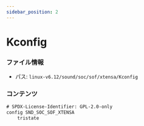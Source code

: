 ```yaml
---
sidebar_position: 2
---
```

# Kconfig

### ファイル情報

- パス: `linux-v6.12/sound/soc/sof/xtensa/Kconfig`

### コンテンツ

```txt
# SPDX-License-Identifier: GPL-2.0-only
config SND_SOC_SOF_XTENSA
	tristate

```
